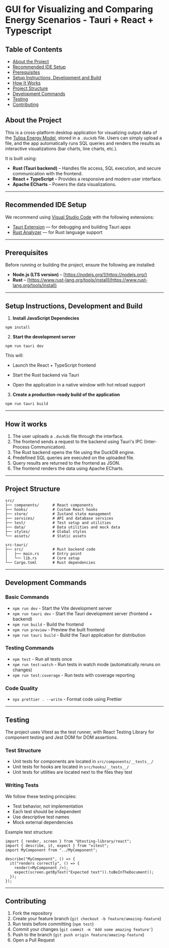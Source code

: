 # GUI for Visualizing and Comparing Energy Scenarios - Tauri + React + Typescript

## Table of Contents

- [About the Project](#about-the-project)
- [Recommended IDE Setup](#recommended-ide-setup)
- [Prerequisites](#prerequisites)
- [Setup Instructions, Development and Build](#setup-instructions-development-and-build)
- [How It Works](#how-it-works)
- [Project Structure](#project-structure)
- [Development Commands](#development-commands)
- [Testing](#testing)
- [Contributing](#contributing)

## About the Project

This is a cross-platform desktop application for visualizing output data of the [Tulipa Energy Model](https://tulipaenergy.github.io/TulipaEnergyModel.jl/dev/), stored in a `.duckdb` file. Users can simply upload a file, and the app automatically runs SQL queries and renders the results as interactive visualizations (bar charts, line charts, etc.).

It is built using:

- **Rust (Tauri backend)** – Handles file access, SQL execution, and secure communication with the frontend.
- **React + TypeScript** – Provides a responsive and modern user interface.
- **Apache ECharts** – Powers the data visualizations.

---

## Recommended IDE Setup

We recommend using [Visual Studio Code](https://code.visualstudio.com/) with the following extensions:

- [Tauri Extension](https://marketplace.visualstudio.com/items?itemName=tauri-apps.tauri-vscode) — for debugging and building Tauri apps
- [Rust Analyzer](https://marketplace.visualstudio.com/items?itemName=rust-lang.rust-analyzer) — for Rust language support

---

## Prerequisites

Before running or building the project, ensure the following are installed:

- **Node.js (LTS version)** – [https://nodejs.org/](https://nodejs.org/)
- **Rust** – [https://www.rust-lang.org/tools/install](https://www.rust-lang.org/tools/install)

---

## Setup Instructions, Development and Build

1. **Install JavaScript Dependecies**

```
npm install
```

2. **Start the development server**

```
npm run tauri dev
```

This will:

- Launch the React + TypeScript frontend

- Start the Rust backend via Tauri

- Open the application in a native window with hot reload support

3. **Create a production-ready build of the application**

```
npm run tauri build
```

---

## How it works

1. The user uploads a `.duckdb` file through the interface.
2. The frontend sends a request to the backend using Tauri's IPC (Inter-Process Communication).
3. The Rust backend opens the file using the DuckDB engine.
4. Predefined SQL queries are executed on the uploaded file.
5. Query results are returned to the frontend as JSON.
6. The frontend renders the data using Apache ECharts.

---

## Project Structure

```
src/
├── components/      # React components
├── hooks/           # Custom React hooks
├── store/           # Zustand state management
├── services/        # API and database services
├── test/            # Test setup and utilities
├── data/            # Data utilities and mock data
├── styles/          # Global styles
└── assets/          # Static assets

src-tauri/
├── src/             # Rust backend code
│   ├── main.rs      # Entry point
│   └── lib.rs       # Core setup
└── Cargo.toml       # Rust dependencies
```

---

## Development Commands

### Basic Commands

- `npm run dev` - Start the Vite development server
- `npm run tauri dev` - Start the Tauri development server (frontend + backend)
- `npm run build` - Build the frontend
- `npm run preview` - Preview the built frontend
- `npm run tauri build` - Build the Tauri application for distribution

### Testing Commands

- `npm test` - Run all tests once
- `npm run test:watch` - Run tests in watch mode (automatically reruns on changes)
- `npm run test:coverage` - Run tests with coverage reporting

### Code Quality

- `npx prettier . --write` - Format code using Prettier

---

## Testing

The project uses Vitest as the test runner, with React Testing Library for component testing and Jest DOM for DOM assertions.

### Test Structure

- Unit tests for components are located in `src/components/__tests__/`
- Unit tests for hooks are located in `src/hooks/__tests__/`
- Unit tests for utilities are located next to the files they test

### Writing Tests

We follow these testing principles:

- Test behavior, not implementation
- Each test should be independent
- Use descriptive test names
- Mock external dependencies

Example test structure:

```tsx
import { render, screen } from "@testing-library/react";
import { describe, it, expect } from "vitest";
import MyComponent from "../MyComponent";

describe("MyComponent", () => {
  it("renders correctly", () => {
    render(<MyComponent />);
    expect(screen.getByText("Expected text")).toBeInTheDocument();
  });
});
```

---

## Contributing

1. Fork the repository
2. Create your feature branch (`git checkout -b feature/amazing-feature`)
3. Run tests before committing (`npm test`)
4. Commit your changes (`git commit -m 'Add some amazing feature'`)
5. Push to the branch (`git push origin feature/amazing-feature`)
6. Open a Pull Request
